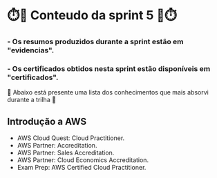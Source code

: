 # ⏱️📖 Conteudo da sprint 5 📖⏱️

### - Os resumos produzidos durante a sprint estão em "evidencias".
### - Os certificados obtidos nesta sprint estão disponíveis em "certificados".

🧠 Abaixo está presente uma lista dos conhecimentos que mais absorvi durante a trilha 🧠

## Introdução a AWS

 - AWS Cloud Quest: Cloud Practitioner.
 - AWS Partner: Accreditation.
 - AWS Partner: Sales Accreditation.
 - AWS Partner: Cloud Economics Accreditation.
 - Exam Prep: AWS Certified Cloud Practitioner.


